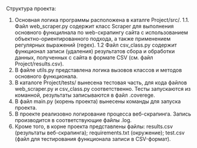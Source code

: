 Структура проекта:
1. Основная логика программы расположена в каталге Project/src/.
1.1. Файл web_scraper.py содержит класс Scraper для выполнения основного функцилнала по web-скрапингу сайта с использованием объектно-ориентированного подхода, а также применением регулярных выражений (regex).
1.2 Файл csv_class.py содержит функционал записи (удаления) результатов сбора и обработки данных, полученных с сайта в формате CSV (см. файл Project/results.csv).
3. В файле utils.py представлена логика вызовов классов и методов основного функционала.
4. В каталоге Project/tests/ вынесена тестовая часть, для кода файлов web_scraper.py и csv_class.py соответственно. Тесты запускаются из команной, результаты записываются в файл .coverege.
5. В файл main.py (корень проекта) вынесены команды для запуска проекта.
6. В проекте реализовно логирование процесса веб-скрапинга. Запись производится в соответствующие файлы .log.
7. Кроме того, в корне проекта представлены файлы:
   results.csv (результаты веб-скрапинга);
   requirements.txt (окружение);
   test.csv (файл для тестирования функционала записи в CSV-формат).
